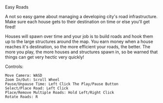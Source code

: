 Easy Roads

A not so easy game about managing a developing city's road infrastructure. Make sure each house gets to their destination on time or else you'll get fired!

Houses will spawn over time and your job is to build roads and hook them up to the large structures around the map. You earn money when a house reaches it's destination, so the more efficient your roads, the better. The more you play, the more houses and structures spawn in, so be warned that things can get very hectic very quickly!

Controls:

    Move Camera: WASD
    Zoom In/Out: Scroll Wheel
    Pause/Unpause Time: Left Click The Play/Pause Button
    Select/Place Road: Left Click
    Place/Remove Multiple Roads: Hold Left/Right Click
    Rotate Roads: R
